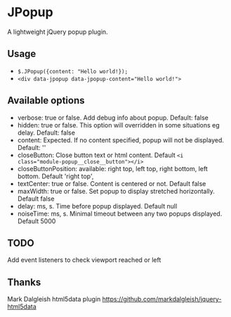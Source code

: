 # JPopup

A lightweight jQuery popup plugin.

## Usage
- `$.JPopup({content: "Hello world!});`
- `<div data-jpopup data-jpopup-content="Hello world!">`

## Available options

- verbose: true or false. Add debug info about popup. Default: false
- hidden: true or false. This option will overridden in some situations eg delay. Default: false
- content: Expected. If no content specified, popup will not be displayed. Default: ''
- closeButton: Close button text or html content. Default `<i class="module-popup__close__button"></i>`
- closeButtonPosition: available: right top, left top, right bottom, left bottom. Default 'right top',
- textCenter: true or false. Content is centered or not. Default false
- maxWidth: true or false. Set popup to display stretched horizontally. Default false
- delay: ms, s. Time before popup displayed. Default null
- noiseTime: ms, s. Minimal timeout between any two popups displayed. Default 5000

## TODO

Add event listeners to check viewport reached or left

## Thanks

Mark Dalgleish html5data plugin
https://github.com/markdalgleish/jquery-html5data